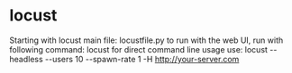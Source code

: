 # locust
Starting with locust
main file:  locustfile.py
to run with the web UI, run with following command: locust
for direct command line usage use: locust --headless --users 10 --spawn-rate 1 -H http://your-server.com
 